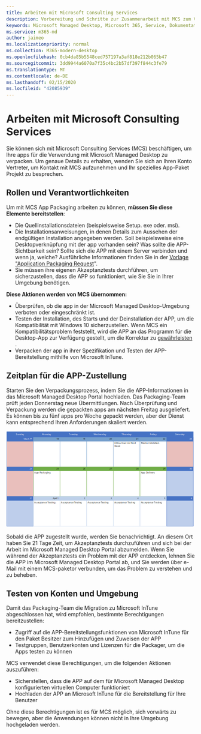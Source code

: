 ```yaml
---
title: Arbeiten mit Microsoft Consulting Services
description: Vorbereitung und Schritte zur Zusammenarbeit mit MCS zum Verpacken Ihrer Apps
keywords: Microsoft Managed Desktop, Microsoft 365, Service, Dokumentation, apps, MCS, Packaging
ms.service: m365-md
author: jaimeo
ms.localizationpriority: normal
ms.collection: M365-modern-desktop
ms.openlocfilehash: 0cb4da85b5548ced757197a3af818e212b065b47
ms.sourcegitcommit: 3dd9944a6070a7f35c4bc2b57df397f844c3fe79
ms.translationtype: MT
ms.contentlocale: de-DE
ms.lasthandoff: 02/15/2020
ms.locfileid: "42085939"
---
```

# <a name="working-with-microsoft-consulting-services"></a>Arbeiten mit Microsoft Consulting Services

Sie können sich mit Microsoft Consulting Services (MCS) beschäftigen, um Ihre apps für die Verwendung mit Microsoft Managed Desktop zu verpacken. Um genaue Details zu erhalten, wenden Sie sich an Ihren Konto Vertreter, um Kontakt mit MCS aufzunehmen und Ihr spezielles App-Paket Projekt zu besprechen.

## <a name="roles-and-responsibilities"></a>Rollen und Verantwortlichkeiten

Um mit MCS App Packaging arbeiten zu können, **müssen Sie diese Elemente bereitstellen**:

- Die Quellinstallationsdateien (beispielsweise Setup. exe oder. msi).
- Die Installationsanweisungen, in denen Details zum Aussehen der endgültigen Installation angegeben werden. Soll beispielsweise eine Desktopverknüpfung mit der app vorhanden sein? Was sollte die APP-Sichtbarkeit sein? Sollte sich die APP mit einem Server verbinden und wenn ja, welche? Ausführliche Informationen finden Sie in der [Vorlage "Application Packaging Request](https://github.com/MicrosoftDocs/microsoft-365-docs/raw/public/microsoft-365/managed-desktop/get-ready/downloads/app-packaging-template.docx)".
- Sie müssen ihre eigenen Akzeptanztests durchführen, um sicherzustellen, dass die APP so funktioniert, wie Sie Sie in Ihrer Umgebung benötigen.

**Diese Aktionen werden von MCS übernommen:**

- Überprüfen, ob die app in der Microsoft Managed Desktop-Umgebung verboten oder eingeschränkt ist.
- Testen der Installation, des Starts und der Deinstallation der APP, um die Kompatibilität mit Windows 10 sicherzustellen. Wenn MCS ein Kompatibilitätsproblem feststellt, wird die APP an das Programm für die Desktop-App zur Verfügung gestellt, um die Korrektur zu [gewährleisten](https://docs.microsoft.com/fasttrack/win-10-desktop-app-assure) .
- Verpacken der app in ihrer Spezifikation und Testen der APP-Bereitstellung mithilfe von Microsoft InTune.

## <a name="app-delivery-schedule"></a>Zeitplan für die APP-Zustellung

Starten Sie den Verpackungsprozess, indem Sie die APP-Informationen in das Microsoft Managed Desktop Portal hochladen. Das Packaging-Team prüft jeden Donnerstag neue Übermittlungen. Nach Überprüfung und Verpackung werden die gepackten apps am nächsten Freitag ausgeliefert. Es können bis zu fünf apps pro Woche gepackt werden, aber der Dienst kann entsprechend Ihren Anforderungen skaliert werden.

![Kalender mit App-Zufluss an einem Donnerstag (dem 21. in diesem Beispiel), Medienüberprüfung am nächsten Tag, Verpacken am folgenden Montag (25.) und App-Zustellung am darauffolgenden Freitag (29.)](../../media/MCS-cal.png)

Sobald die APP zugestellt wurde, werden Sie benachrichtigt. An diesem Ort haben Sie 21 Tage Zeit, um Akzeptanztests durchzuführen und sich bei der Arbeit im Microsoft Managed Desktop Portal abzumelden. Wenn Sie während der Akzeptanztests ein Problem mit der APP entdecken, lehnen Sie die APP im Microsoft Managed Desktop Portal ab, und Sie werden über e-Mail mit einem MCS-paketor verbunden, um das Problem zu verstehen und zu beheben.

## <a name="testing-accounts-and-environment"></a>Testen von Konten und Umgebung

Damit das Packaging-Team die Migration zu Microsoft InTune abgeschlossen hat, wird empfohlen, bestimmte Berechtigungen bereitzustellen:
 
-   Zugriff auf die APP-Bereitstellungsfunktionen von Microsoft InTune für den Paket Besitzer zum Hinzufügen und Zuweisen der APP 
-   Testgruppen, Benutzerkonten und Lizenzen für die Packager, um die Apps testen zu können

MCS verwendet diese Berechtigungen, um die folgenden Aktionen auszuführen:
 
-   Sicherstellen, dass die APP auf dem für Microsoft Managed Desktop konfigurierten virtuellen Computer funktioniert
-   Hochladen der APP an Microsoft InTune für die Bereitstellung für Ihre Benutzer

Ohne diese Berechtigungen ist es für MCS möglich, sich vorwärts zu bewegen, aber die Anwendungen können nicht in Ihre Umgebung hochgeladen werden.


